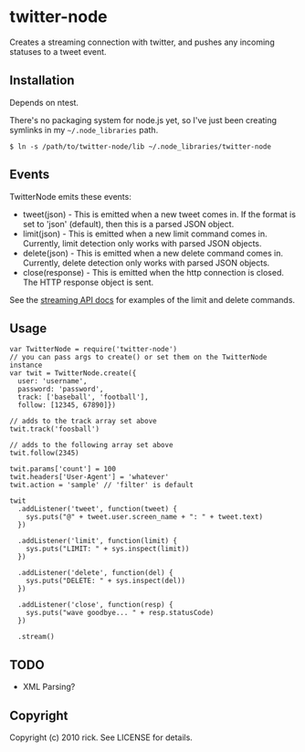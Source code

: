 # twitter-node

Creates a streaming connection with twitter, and pushes any incoming statuses to a tweet event.

## Installation

Depends on ntest.

There's no packaging system for node.js yet, so I've just been creating symlinks
in my `~/.node_libraries` path.

    $ ln -s /path/to/twitter-node/lib ~/.node_libraries/twitter-node

## Events

TwitterNode emits these events:

* tweet(json) - This is emitted when a new tweet comes in.  If the format is set to 'json' (default), then this is a parsed JSON object.
* limit(json) - This is emitted when a new limit command comes in.  Currently, limit detection only works with parsed JSON objects.
* delete(json) - This is emitted when a new delete command comes in.  Currently, delete detection only works with parsed JSON objects.
* close(response) - This is emitted when the http connection is closed.  The HTTP response object is sent.

See the [streaming API docs][api-docs] for examples of the limit and delete commands.

[api-docs]: http://apiwiki.twitter.com/Streaming-API-Documentation

## Usage

    var TwitterNode = require('twitter-node')
    // you can pass args to create() or set them on the TwitterNode instance
    var twit = TwitterNode.create({
      user: 'username', 
      password: 'password',
      track: ['baseball', 'football'],
      follow: [12345, 67890]})

    // adds to the track array set above
    twit.track('foosball')

    // adds to the following array set above
    twit.follow(2345)

    twit.params['count'] = 100
    twit.headers['User-Agent'] = 'whatever'
    twit.action = 'sample' // 'filter' is default

    twit
      .addListener('tweet', function(tweet) {
        sys.puts("@" + tweet.user.screen_name + ": " + tweet.text)
      })

      .addListener('limit', function(limit) {
        sys.puts("LIMIT: " + sys.inspect(limit))
      })

      .addListener('delete', function(del) {
        sys.puts("DELETE: " + sys.inspect(del))
      })

      .addListener('close', function(resp) {
        sys.puts("wave goodbye... " + resp.statusCode)
      })

      .stream()

## TODO

* XML Parsing?

## Copyright

Copyright (c) 2010 rick. See LICENSE for details.
